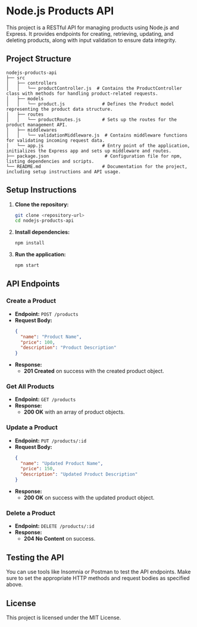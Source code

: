 # Node.js Products API

This project is a RESTful API for managing products using Node.js and Express. It provides endpoints for creating, retrieving, updating, and deleting products, along with input validation to ensure data integrity.

## Project Structure

```
nodejs-products-api
├── src
│   ├── controllers
│   │   └── productController.js  # Contains the ProductController class with methods for handling product-related requests.
│   ├── models
│   │   └── product.js              # Defines the Product model representing the product data structure.
│   ├── routes
│   │   └── productRoutes.js        # Sets up the routes for the product management API.
│   ├── middlewares
│   │   └── validationMiddleware.js  # Contains middleware functions for validating incoming request data.
│   └── app.js                      # Entry point of the application, initializes the Express app and sets up middleware and routes.
├── package.json                     # Configuration file for npm, listing dependencies and scripts.
└── README.md                       # Documentation for the project, including setup instructions and API usage.
```

## Setup Instructions

1. **Clone the repository:**
   ```bash
   git clone <repository-url>
   cd nodejs-products-api
   ```

2. **Install dependencies:**
   ```bash
   npm install
   ```

3. **Run the application:**
   ```bash
   npm start
   ```

## API Endpoints

### Create a Product
- **Endpoint:** `POST /products`
- **Request Body:**
  ```json
  {
    "name": "Product Name",
    "price": 100,
    "description": "Product Description"
  }
  ```
- **Response:**
  - **201 Created** on success with the created product object.

### Get All Products
- **Endpoint:** `GET /products`
- **Response:**
  - **200 OK** with an array of product objects.

### Update a Product
- **Endpoint:** `PUT /products/:id`
- **Request Body:**
  ```json
  {
    "name": "Updated Product Name",
    "price": 150,
    "description": "Updated Product Description"
  }
  ```
- **Response:**
  - **200 OK** on success with the updated product object.

### Delete a Product
- **Endpoint:** `DELETE /products/:id`
- **Response:**
  - **204 No Content** on success.

## Testing the API

You can use tools like Insomnia or Postman to test the API endpoints. Make sure to set the appropriate HTTP methods and request bodies as specified above.

## License

This project is licensed under the MIT License.